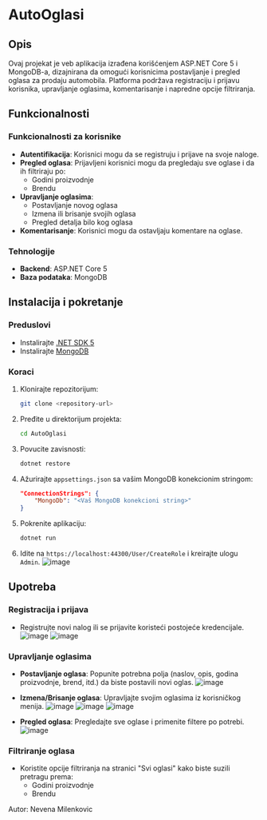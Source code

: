 # AutoOglasi

## Opis
Ovaj projekat je veb aplikacija izrađena korišćenjem ASP.NET Core 5 i MongoDB-a, dizajnirana da omogući korisnicima postavljanje i pregled oglasa za prodaju automobila. Platforma podržava registraciju i prijavu korisnika, upravljanje oglasima, komentarisanje i napredne opcije filtriranja.

## Funkcionalnosti
### Funkcionalnosti za korisnike
- **Autentifikacija**: Korisnici mogu da se registruju i prijave na svoje naloge.
- **Pregled oglasa**: Prijavljeni korisnici mogu da pregledaju sve oglase i da ih filtriraju po:
  - Godini proizvodnje
  - Brendu
- **Upravljanje oglasima**:
  - Postavljanje novog oglasa
  - Izmena ili brisanje svojih oglasa
  - Pregled detalja bilo kog oglasa
- **Komentarisanje**: Korisnici mogu da ostavljaju komentare na oglase.

### Tehnologije
- **Backend**: ASP.NET Core 5
- **Baza podataka**: MongoDB

## Instalacija i pokretanje

### Preduslovi
- Instalirajte [.NET SDK 5](https://dotnet.microsoft.com/download/dotnet/5.0)
- Instalirajte [MongoDB](https://www.mongodb.com/try/download/community)

### Koraci
1. Klonirajte repozitorijum:
   ```bash
   git clone <repository-url>
   ```
2. Pređite u direktorijum projekta:
   ```bash
   cd AutoOglasi
   ```
3. Povucite zavisnosti:
   ```bash
   dotnet restore
   ```
4. Ažurirajte `appsettings.json` sa vašim MongoDB konekcionim stringom:
   ```json
   "ConnectionStrings": {
       "MongoDb": "<Vaš MongoDB konekcioni string>"
   }
   ```
5. Pokrenite aplikaciju:
   ```bash
   dotnet run
   ```
6. Idite na `https://localhost:44300/User/CreateRole` i kreirajte ulogu `Admin`.
   ![image](https://github.com/user-attachments/assets/d9def474-1403-443f-afcb-b1fbe58136fa)


## Upotreba
### Registracija i prijava
- Registrujte novi nalog ili se prijavite koristeći postojeće kredencijale.
  ![image](https://github.com/user-attachments/assets/68dadc20-81df-4967-894d-22cc2097e148)
![image](https://github.com/user-attachments/assets/c9a08ccf-f0a8-43bf-b923-42262816544f)

### Upravljanje oglasima
- **Postavljanje oglasa**: Popunite potrebna polja (naslov, opis, godina proizvodnje, brend, itd.) da biste postavili novi oglas.
  ![image](https://github.com/user-attachments/assets/e2ea9c24-b8f6-434a-ae1f-ee8349aae7b5)
  
- **Izmena/Brisanje oglasa**: Upravljajte svojim oglasima iz korisničkog menija.
  ![image](https://github.com/user-attachments/assets/d82b453d-ff64-4191-ad5a-db64bc51a0ce)
  ![image](https://github.com/user-attachments/assets/5c6ef620-74d3-4bb1-ac11-eb1b5aa736ff)
  ![image](https://github.com/user-attachments/assets/ea15e208-f1ea-4bc6-be1d-32c960f03611)

- **Pregled oglasa**: Pregledajte sve oglase i primenite filtere po potrebi.
  ![image](https://github.com/user-attachments/assets/db56b39c-1fde-4682-a633-e06bd235e6a7)

### Filtriranje oglasa
- Koristite opcije filtriranja na stranici "Svi oglasi" kako biste suzili pretragu prema:
  - Godini proizvodnje
  - Brendu


Autor: Nevena Milenkovic
